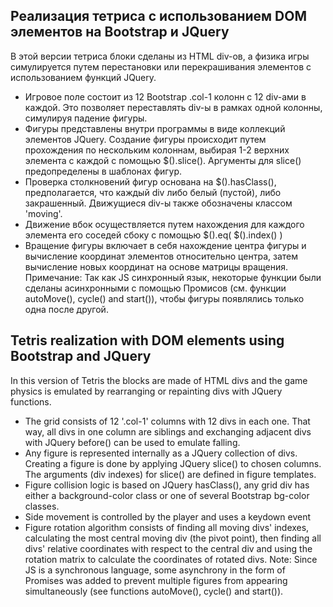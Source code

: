 ## Реализация тетриса с использованием DOM элементов на Bootstrap и JQuery
В этой версии тетриса блоки сделаны из HTML div-ов, а физика игры симулируется путем перестановки или перекрашивания элементов с использованием функций JQuery. 
* Игровое поле состоит из 12 Bootstrap .col-1 колонн с 12 div-ами в каждой. Это позволяет переставлять div-ы в рамках одной колонны, симулируя падение фигуры.
* Фигуры представлены внутри программы в виде коллекций элементов JQuery. Создание фигуры происходит путем прохождения по нескольким колоннам, выбирая 1-2 верхних элемента с каждой с помощью $().slice(). Аргументы для slice() предопределены в шаблонах фигур.
* Проверка столкновений фигур основана на $().hasClass(), предполагается, что каждый div либо белый (пустой), либо закрашенный. Движущиеся div-ы также обозначены классом 'moving'.
* Движение вбок осуществляется путем нахождения для каждого элемента его соседей сбоку с помощью $().eq( $().index() )
* Вращение фигуры включает в себя нахождение центра фигуры и вычисление координат элементов относительно центра, затем вычисление новых координат на основе матрицы вращения.
Примечание: Так как JS синхронный язык, некоторые функции были сделаны асинхронными с помощью Промисов (см. функции autoMove(), cycle() and start()), чтобы фигуры появлялись только одна после другой.

## Tetris realization with DOM elements using Bootstrap and JQuery
In this version of Tetris the blocks are made of HTML divs and the game physics is emulated by rearranging or repainting divs with JQuery functions. 
* The grid consists of 12 '.col-1' columns with 12 divs in each one. That way, all divs in one column are siblings and exchanging adjacent divs with JQuery before() can be used to emulate falling.
* Any figure is represented internally as a JQuery collection of divs. Creating a figure is done by applying JQuery slice() to chosen columns. The arguments (div indexes) for slice() are defined in figure templates.
* Figure collision logic is based on JQuery hasClass(), any grid div has either a background-color class or one of several Bootstrap bg-color classes.
* Side movement is controlled by the player and uses a keydown event
* Figure rotation algorithm consists of finding all moving divs' indexes, calculating the most central moving div (the pivot point), then finding all divs' relative coordinates with respect to the central div and using the rotation matrix to calculate the coordinates of rotated divs.
Note: Since JS is a synchronous language, some asynchrony in the form of Promises was added to prevent multiple figures from appearing simultaneously (see functions autoMove(), cycle() and start()).